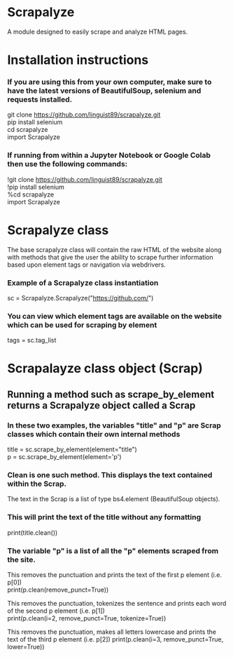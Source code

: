# Scrapalyze

A module designed to easily scrape and analyze HTML pages. 

# Installation instructions

### If you are using this from your own computer, make sure to have the latest versions of BeautifulSoup, selenium and requests installed.

git clone https://github.com/linguist89/scrapalyze.git  
pip install selenium  
cd scrapalyze  
import Scrapalyze  

### If running from within a Jupyter Notebook or Google Colab then use the following commands:

!git clone https://github.com/linguist89/scrapalyze.git  
!pip install selenium  
%cd scrapalyze  
import Scrapalyze  

# Scrapalyze class

The base scrapalyze class will contain the raw HTML of the website along with methods that give the user the ability to scrape further information based upon element tags or navigation via webdrivers. 

### Example of a Scrapalyze class instantiation

sc = Scrapalyze.Scrapalyze("https://github.com/")

### You can view which element tags are available on the website which can be used for scraping by element 

tags = sc.tag_list  

# Scrapalayze class object (Scrap)
## Running a method such as scrape_by_element returns a Scrapalyze object called a Scrap

### In these two examples, the variables "title" and "p" are Scrap classes which contain their own internal methods
title = sc.scrape_by_element(element="title")  
p = sc.scrape_by_element(element='p')  

### Clean is one such method. This displays the text contained within the Scrap.
The text in the Scrap is a list of type bs4.element (BeautifulSoup objects).  

### This will print the text of the title without any formatting
print(title.clean())

### The variable "p" is a list of all the "p" elements scraped from the site. 
This removes the punctuation and prints the text of the first p element (i.e. p[0])  
print(p.clean(remove_punct=True))

This removes the punctuation, tokenizes the sentence and prints each word of the second p element (i.e. p[1])  
print(p.clean(i=2, remove_punct=True, tokenize=True))

This removes the punctuation, makes all letters lowercase and prints the text of the third p element (i.e. p[2]) 
print(p.clean(i=3, remove_punct=True, lower=True))



